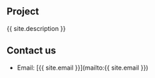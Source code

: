 ## Project

{{ site.description }}

## Contact us

- Email: [{{ site.email }}](mailto:{{ site.email }})
